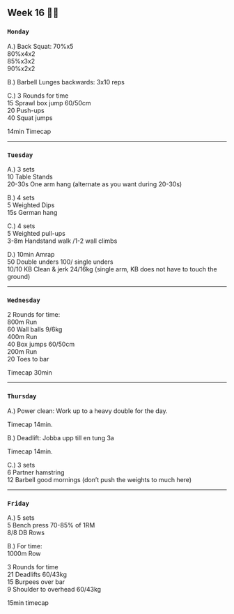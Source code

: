 ## Week 16  :polar_bear: 

### `Monday`     
A.) Back Squat: 
70%x5  
80%x4x2  
85%x3x2  
90%x2x2      

B.) Barbell Lunges backwards: 3x10 reps  

C.) 3 Rounds for time  
15 Sprawl box jump 60/50cm  
20 Push-ups  
40 Squat jumps  

14min Timecap  
   
 
---
### `Tuesday`
A.) 3 sets  
10 Table Stands  
20-30s One arm hang (alternate as you want during 20-30s)  

B.) 4 sets  
5 Weighted Dips  
15s German hang  

C.) 4 sets  
5 Weighted pull-ups  
3-8m Handstand walk /1-2 wall climbs  

D.) 10min Amrap  
50 Double unders 100/ single unders  
10/10 KB Clean & jerk 24/16kg (single arm, KB does not have to touch the ground)  


----
### `Wednesday`
2 Rounds for time:  
800m Run  
60 Wall balls 9/6kg  
400m Run  
40 Box jumps 60/50cm  
200m Run  
20 Toes to bar  

Timecap 30min  

----
### `Thursday`  
A.) Power clean: Work up to a heavy double for the day.  

Timecap 14min.  

B.) Deadlift: Jobba upp till en tung 3a  

Timecap 14min.  

C.) 3 sets  
6 Partner hamstring  
12 Barbell good mornings (don’t push the weights to much here)   

---
### `Friday` 
A.) 5 sets  
5 Bench press 70-85% of 1RM  
8/8 DB Rows  

B.) For time:  
1000m Row  

3 Rounds for time  
21 Deadlifts 60/43kg  
15 Burpees over bar  
9 Shoulder to overhead 60/43kg  

15min timecap  

